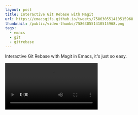 ```yaml
---
layout: post
title: Interactive Git Rebase with Magit
url: https://emacsgifs.github.io/tweets/758630551410515968
thumbnail: /public/video-thumbs/758630551410515968.png
tags:
  - emacs
  - git
  - gitrebase
---
```


Interactive Git Rebase with Magit in Emacs, it's just so easy.

<video controls autoplay loop>
  <source src="/public/videos/758630551410515968.mp4" type="video/mp4">
    Sorry your browser does not support the video tag, maybe time to upgrade?
</video>
